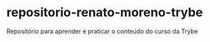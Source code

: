 # repositorio-renato-moreno-trybe
 Repositório para aprender e praticar o conteúdo do curso da Trybe
